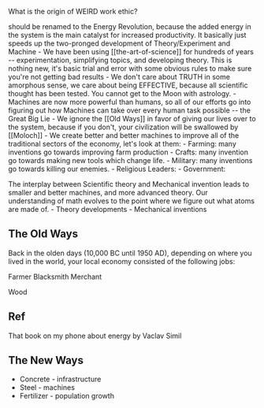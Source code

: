 


What is the origin of WEIRD work ethic?

should be renamed to the Energy Revolution, because the added energy in the system is the main catalyst for increased productivity. It basically just speeds up the two-pronged development of Theory/Experiment and Machine
	- We have been using [[the-art-of-science]] for hundreds of years -- experimentation, simplifying topics, and developing theory. This is nothing new, it's basic trial and error with some obvious rules to make sure you're not getting bad results
		- We don't care about TRUTH in some amorphous sense, we care about being EFFECTIVE, because all scientific thought has been tested. You cannot get to the Moon with astrology.
	- Machines are now more powerful than humans, so all of our efforts go into figuring out how Machines can take over every human task possible -- the Great Big Lie
	- We ignore the [[Old Ways]] in favor of giving our lives over to the system, because if you don't, your civilization will be swallowed by [[Moloch]]
	- We create better and better machines to improve all of the traditional sectors of the economy, let's look at them:
		- Farming: many inventions go towards improving farm production
		- Crafts: many invention go towards making new tools which change life.
		- Military: many inventions go towards killing our enemies.
		- Religious Leaders:
		- Government:

The interplay between Scientific theory and Mechanical invention leads to smaller and better machines, and more advanced theory. Our understanding of math evolves to the point where we figure out what atoms are made of.
	- Theory developments
	- Mechanical inventions


## The Old Ways
Back in the olden days (10,000 BC until 1950 AD), depending on where you lived in the world, your local economy consisted of the following jobs:

Farmer
Blacksmith
Merchant

Wood

## Ref
That book on my phone about energy by Vaclav Simil

## The New Ways
- Concrete - infrastructure
- Steel - machines
- Fertilizer - population growth